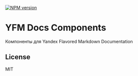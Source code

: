 [![NPM version](https://img.shields.io/npm/v/@doc-tools/components.svg?style=flat)](https://www.npmjs.org/package/@doc-tools/components)

# YFM Docs Components

Компоненты для Yandex Flavored Markdown Documentation

## License

MIT
